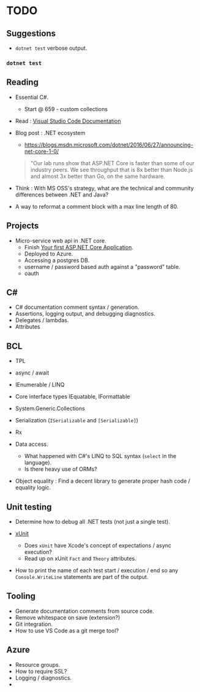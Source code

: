 # TODO

## Suggestions

* `dotnet test` verbose output.
### `dotnet test`

## Reading

* Essential C#.
    * Start @ 659 - custom collections

* Read : [Visual Studio Code Documentation](https://code.visualstudio.com/Docs)
* Blog post : .NET ecosystem
    * https://blogs.msdn.microsoft.com/dotnet/2016/06/27/announcing-net-core-1-0/
    > "Our lab runs show that ASP.NET Core is faster than some of our industry peers. We see throughput that is 8x better than Node.js and almost 3x better than Go, on the same hardware.
* Think : With MS OSS's strategy, what are the technical and community differences between .NET and Java?
* A way to reformat a comment block with a max line length of 80.

## Projects

* Micro-service web api in .NET core.
    * Finish [Your first ASP.NET Core Application](https://docs.asp.net/en/latest/tutorials/your-first-mac-aspnet.html).
    * Deployed to Azure.
    * Accessing a postgres DB.
    * username / password based auth against a "password" table.
    * oauth

## C#

* C# documentation comment syntax / generation.
* Assertions, logging output, and debugging diagnostics.
* Delegates / lambdas.
* Attributes

## BCL

* TPL
* async / await
* IEnumerable / LINQ
* Core interface types IEquatable, IFormattable
* System.Generic.Collections
* Serialization (`ISerializable` and `[Serializable]`)
* Rx
* Data access.
    * What happened with C#'s LINQ to SQL syntax (`select` in the language).
    * Is there heavy use of ORMs?

* Object equality : Find a decent library to generate proper hash code / equality logic.

## Unit testing

* Determine how to debug all .NET tests (not just a single test).
* [xUnit](https://xunit.github.io/)
    * Does `xUnit` have Xcode's concept of expectations / async execution?
    * Read up on xUnit `Fact` and `Theory` attributes.

* How to print the name of each test start / execution / end so any `Console.WriteLine` statements are part of the output.

## Tooling

* Generate documentation comments from source code.
* Remove whitespace on save (extension?)
* Git integration.
* How to use VS Code as a git merge tool?

## Azure

* Resource groups.
* How to require SSL?
* Logging / diagnostics.
*

